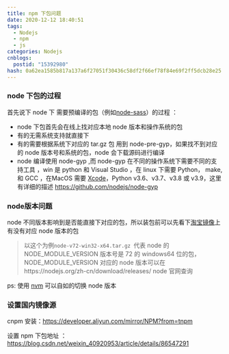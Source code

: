 ```yaml
---
title: npm 下包问题
date: 2020-12-12 18:40:51
tags:
  - Nodejs
  - npm
  - js
categories: Nodejs
cnblogs:
  postid: "15392980"
hash: 0a62ea1585b817a137a6f27051f30436c58df2f66ef78f84e69f2ff5dcb28e25
---
```




### node 下包的过程

首先说下 node 下 需要预编译的包（例如[node-sass](https://npmmirror.com/mirrors/node-sass/)）的过程 ：

- node 下包首先会在线上找对应本地 node 版本和操作系统的包
- 有的无需系统支持就直接下
- 有的需要根据系统下对应的 tar.gz 包 用到 node-pre-gyp，如果找不到对应的 node 版本号和系统的包，node 会下载源码进行编译
- node 编译使用 node-gyp ,而 node-gyp 在不同的操作系统下需要不同的支持工具 ，win 是 python 和 Visual Studio ，在 linux 下需要 Python， make, 和 GCC ，在MacOS  需要 [Xcode](https://developer.apple.com/xcode/download/)，Python v3.6、v3.7、v3.8 或 v3.9，这里有详细的描述 https://github.com/nodejs/node-gyp

### node版本问题

node 不同版本影响到是否能直接下对应的包，所以装包前可以先看下[淘宝镜像](https://npmmirror.com/mirrors)上有没有对应 node 版本的包

> 以这个为例`node-v72-win32-x64.tar.gz `代表 node 的 NODE_MODULE_VERSION 版本号是 72 的 windows64 位的包，NODE_MODULE_VERSION 对应的 node 版本可以在https://nodejs.org/zh-cn/download/releases/ node 官网查询

ps: 使用 [nvm](https://www.jianshu.com/p/48185ef12fbf) 可以自如的切换 node 版本

### 设置国内镜像源

cnpm 安装：https://developer.aliyun.com/mirror/NPM?from=tnpm

设置 npm 下包地址 ： https://blog.csdn.net/weixin_40920953/article/details/86547291





